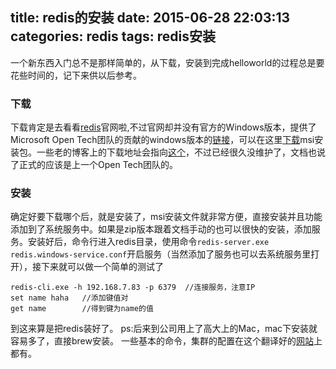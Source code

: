 title: redis的安装
date: 2015-06-28 22:03:13
categories: redis
tags: redis安装
---
一个新东西入门总不是那样简单的，从下载，安装到完成helloworld的过程总是要花些时间的，记下来供以后参考。
### 下载
下载肯定是去看看[redis](http://redis.io)官网啦,不过官网却并没有官方的Windows版本，提供了 Microsoft Open Tech团队的贡献的windows版本的[链接](https://github.com/MSOpenTech/redis)，可以在这里[下载](https://github.com/MSOpenTech/redis/releases)msi安装包。一些老的博客上的下载地址会指向[这个](https://github.com/dmajkic/redis)，不过已经很久没维护了，文档也说了正式的应该是上一个Open Tech团队的。
### 安装
确定好要下载哪个后，就是安装了，msi安装文件就非常方便，直接安装并且功能添加到了系统服务中。如果是zip版本跟着文档手动的也可以很快的安装，添加服务。安装好后，命令行进入redis目录，使用命令`redis-server.exe redis.windows-service.conf`开启服务（当然添加了服务也可以去系统服务里打开），接下来就可以做一个简单的测试了
```
redis-cli.exe -h 192.168.7.83 -p 6379  //连接服务，注意IP
set name haha   //添加键值对
get name        //得到键为name的值
```
到这来算是把redis装好了。
ps:后来到公司用上了高大上的Mac，mac下安装就容易多了，直接brew安装。
一些基本的命令，集群的配置在这个翻译好的[网站](http://redisdoc.com/)上都有。